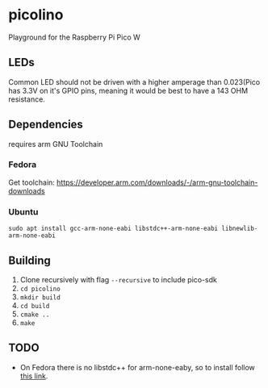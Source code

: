 # picolino

Playground for the Raspberry Pi Pico W

## LEDs

Common LED should not be driven with a higher amperage than 0.023(Pico has 3.3V on it's GPIO pins,
meaning it would be best to have a 143 OHM resistance.

## Dependencies

requires arm GNU Toolchain

### Fedora

Get toolchain: https://developer.arm.com/downloads/-/arm-gnu-toolchain-downloads

### Ubuntu

`sudo apt install gcc-arm-none-eabi libstdc++-arm-none-eabi libnewlib-arm-none-eabi`

## Building

1. Clone recursively with flag `--recursive` to include pico-sdk
2. `cd picolino`
3. `mkdir build`
4. `cd build`
5. `cmake ..`
6. `make`

## TODO

- On Fedora there is no libstdc++ for arm-none-eaby, so to install follow
  [this link](https://lindevs.com/install-gnu-arm-embedded-toolchain-on-ubuntu/).

